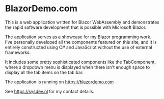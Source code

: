 # BlazorDemo.com
This is a web application written for Blazor WebAssembly and demonstrates the
rapid software development that is possible with Microsoft Blazor.

The application serves as a showcase for my Blazor programming work.
I've personally developed all the components featured on this site,
and it is entirely constructed using C# and JavaScript without the use of 
external frameworks.

It includes some pretty sophisticated components like the TabComponent, 
where a dropdown menu is displayed when there isn't enough space to display
all the tab items on the tab bar.

The application is running on https://blazordemo.com

See https://sysdev.nl for my contact details.
